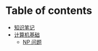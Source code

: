 # Table of contents

* [知识笔记](README.md)
* [计算机基础](ji-suan-ji-ji-chu/README.md)
  * [NP 问题](ji-suan-ji-ji-chu/np-wen-ti.md)


